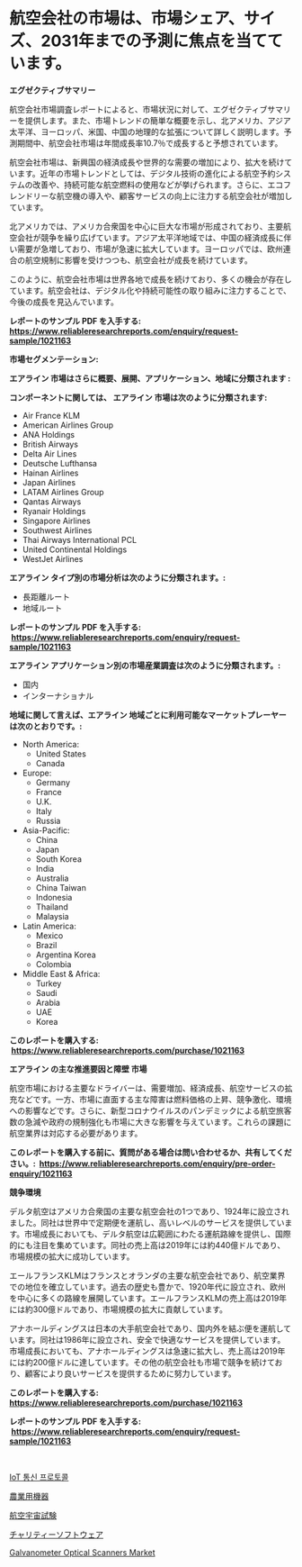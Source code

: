 <p><h1>航空会社の市場は、市場シェア、サイズ、2031年までの予測に焦点を当てています。</h1></p><p><strong>エグゼクティブサマリー</strong></p>
<p><p>航空会社市場調査レポートによると、市場状況に対して、エグゼクティブサマリーを提供します。また、市場トレンドの簡単な概要を示し、北アメリカ、アジア太平洋、ヨーロッパ、米国、中国の地理的な拡張について詳しく説明します。予測期間中、航空会社市場は年間成長率10.7％で成長すると予想されています。</p><p>航空会社市場は、新興国の経済成長や世界的な需要の増加により、拡大を続けています。近年の市場トレンドとしては、デジタル技術の進化による航空予約システムの改善や、持続可能な航空燃料の使用などが挙げられます。さらに、エコフレンドリーな航空機の導入や、顧客サービスの向上に注力する航空会社が増加しています。</p><p>北アメリカでは、アメリカ合衆国を中心に巨大な市場が形成されており、主要航空会社が競争を繰り広げています。アジア太平洋地域では、中国の経済成長に伴い需要が急増しており、市場が急速に拡大しています。ヨーロッパでは、欧州連合の航空規制に影響を受けつつも、航空会社が成長を続けています。</p><p>このように、航空会社市場は世界各地で成長を続けており、多くの機会が存在しています。航空会社は、デジタル化や持続可能性の取り組みに注力することで、今後の成長を見込んでいます。</p></p>
<p><strong>レポートのサンプル PDF を入手する: <a href="https://www.reliableresearchreports.com/enquiry/request-sample/1021163">https://www.reliableresearchreports.com/enquiry/request-sample/1021163</a></strong></p>
<p><strong>市場セグメンテーション:</strong></p>
<p><strong> エアライン 市場はさらに概要、展開、アプリケーション、地域に分類されます :</strong></p>
<p><strong>コンポーネントに関しては、 エアライン 市場は次のように分類されます: &nbsp;</strong></p>
<p><ul><li>Air France KLM</li><li>American Airlines Group</li><li>ANA Holdings</li><li>British Airways</li><li>Delta Air Lines</li><li>Deutsche Lufthansa</li><li>Hainan Airlines</li><li>Japan Airlines</li><li>LATAM Airlines Group</li><li>Qantas Airways</li><li>Ryanair Holdings</li><li>Singapore Airlines</li><li>Southwest Airlines</li><li>Thai Airways International PCL</li><li>United Continental Holdings</li><li>WestJet Airlines</li></ul></p>
<p><strong> エアライン タイプ別の市場分析は次のように分類されます。:</strong></p>
<p><ul><li>長距離ルート</li><li>地域ルート</li></ul></p>
<p><strong>レポートのサンプル PDF を入手する: &nbsp;<a href="https://www.reliableresearchreports.com/enquiry/request-sample/1021163">https://www.reliableresearchreports.com/enquiry/request-sample/1021163</a></strong></p>
<p><strong> エアライン アプリケーション別の市場産業調査は次のように分類されます。:</strong></p>
<p><ul><li>国内</li><li>インターナショナル</li></ul></p>
<p><strong>地域に関して言えば、エアライン 地域ごとに利用可能なマーケットプレーヤーは次のとおりです。:</strong></p>
<p><ul>
    <li>
        North America:
        <ul>
            <li>United States</li>
            <li>Canada</li>
        </ul>
    </li>
    <li>
        Europe:
        <ul>
            <li>Germany</li>
            <li>France</li>
            <li>U.K.</li>
            <li>Italy</li>
            <li>Russia</li>
        </ul>
    </li>
    <li>
        Asia-Pacific:
        <ul>
            <li>China</li>
            <li>Japan</li>
            <li>South Korea</li>
            <li>India</li>
            <li>Australia</li>
            <li>China Taiwan</li>
            <li>Indonesia</li>
            <li>Thailand</li>
            <li>Malaysia</li>
        </ul>
    </li>
    <li>
        Latin America:
        <ul>
            <li>Mexico</li>
            <li>Brazil</li>
            <li>Argentina Korea</li>
            <li>Colombia</li>
        </ul>
    </li>
    <li>
        Middle East & Africa:
        <ul>
            <li>Turkey</li>
            <li>Saudi</li>
            <li>Arabia</li>
            <li>UAE</li>
            <li>Korea</li>
        </ul>
    </li>
    </ul></p>
<p><strong>このレポートを購入する: &nbsp;<a href="https://www.reliableresearchreports.com/purchase/1021163">https://www.reliableresearchreports.com/purchase/1021163</a></strong></p>
<p><strong>エアライン の主な推進要因と障壁 市場</strong></p>
<p><p>航空市場における主要なドライバーは、需要増加、経済成長、航空サービスの拡充などです。一方、市場に直面する主な障害は燃料価格の上昇、競争激化、環境への影響などです。さらに、新型コロナウイルスのパンデミックによる航空旅客数の急減や政府の規制強化も市場に大きな影響を与えています。これらの課題に航空業界は対応する必要があります。</p></p>
<p><strong>このレポートを購入する前に、質問がある場合は問い合わせるか、共有してください。:&nbsp; <a href="https://www.reliableresearchreports.com/enquiry/pre-order-enquiry/1021163">https://www.reliableresearchreports.com/enquiry/pre-order-enquiry/1021163</a></strong></p>
<p><strong>競争環境</strong></p>
<p><p>デルタ航空はアメリカ合衆国の主要な航空会社の1つであり、1924年に設立されました。同社は世界中で定期便を運航し、高いレベルのサービスを提供しています。市場成長においても、デルタ航空は広範囲にわたる運航路線を提供し、国際的にも注目を集めています。同社の売上高は2019年には約440億ドルであり、市場規模の拡大に成功しています。</p><p>エールフランスKLMはフランスとオランダの主要な航空会社であり、航空業界での地位を確立しています。過去の歴史も豊かで、1920年代に設立され、欧州を中心に多くの路線を展開しています。エールフランスKLMの売上高は2019年には約300億ドルであり、市場規模の拡大に貢献しています。</p><p>アナホールディングスは日本の大手航空会社であり、国内外を結ぶ便を運航しています。同社は1986年に設立され、安全で快適なサービスを提供しています。市場成長においても、アナホールディングスは急速に拡大し、売上高は2019年には約200億ドルに達しています。その他の航空会社も市場で競争を続けており、顧客により良いサービスを提供するために努力しています。</p></p>
<p><strong>このレポートを購入する: &nbsp; <a href="https://www.reliableresearchreports.com/purchase/1021163">https://www.reliableresearchreports.com/purchase/1021163</a></strong></p>
<p><strong>レポートのサンプル PDF を入手する: &nbsp;<a href="https://www.reliableresearchreports.com/enquiry/request-sample/1021163">https://www.reliableresearchreports.com/enquiry/request-sample/1021163</a></strong><strong></strong></p>
<p>&nbsp;</p>
<p><p><a href="https://github.com/vsap75a286l/Market-Research-Report-List-1/blob/main/5254876186483.md">IoT 통신 프로토콜</a></p><p><a href="https://github.com/joaejkdzgyljvo6/Market-Research-Report-List-1/blob/main/2871961186518.md">農業用機器</a></p><p><a href="https://github.com/ppmazlotr77499/Market-Research-Report-List-1/blob/main/6609316186517.md">航空宇宙試験</a></p><p><a href="https://medium.com/@destineygrimes2023/%E3%83%81%E3%83%A3%E3%83%AA%E3%83%86%E3%82%A3%E3%83%BC%E3%82%BD%E3%83%95%E3%83%88%E3%82%A6%E3%82%A7%E3%82%A2%E5%B8%82%E5%A0%B4-%E7%AB%B6%E4%BA%89%E5%88%86%E6%9E%90-%E5%B8%82%E5%A0%B4%E3%83%88%E3%83%AC%E3%83%B3%E3%83%89-2031%E5%B9%B4%E3%81%BE%E3%81%A7%E3%81%AE%E4%BA%88%E6%B8%AC-ffa562d9b544">チャリティーソフトウェア</a></p><p><a href="https://issuu.com/reportprime-2/docs/galvanometer-optical-scanners-market-size-2030.ppt">Galvanometer Optical Scanners Market</a></p></p>